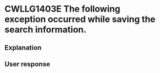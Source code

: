 # CWLLG1403E The following exception occurred while saving the search information.

## Explanation

## User response